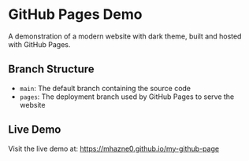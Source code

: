 # GitHub Pages Demo

A demonstration of a modern website with dark theme, built and hosted with GitHub Pages.

## Branch Structure

- `main`: The default branch containing the source code
- `pages`: The deployment branch used by GitHub Pages to serve the website

## Live Demo

Visit the live demo at: https://mhazne0.github.io/my-github-page